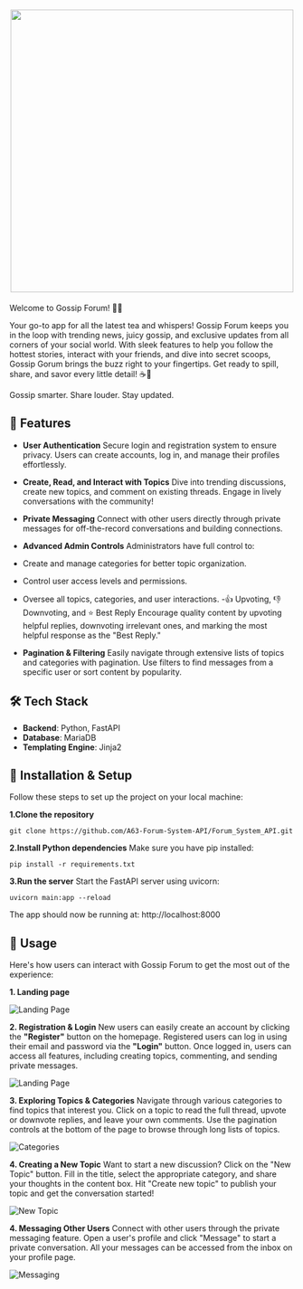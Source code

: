 <h1 align="center"><img src="https://imgur.com/W7RlXaQ.png" width="500"></h1>


Welcome to Gossip Forum! 💌✨

Your go-to app for all the latest tea and whispers! Gossip Forum keeps you in the loop with trending news, juicy gossip, and exclusive updates from all corners of your social world. With sleek features to help you follow the hottest stories, interact with your friends, and dive into secret scoops, Gossip Gorum brings the buzz right to your fingertips. Get ready to spill, share, and savor every little detail! ☕️🌸

Gossip smarter. Share louder. Stay updated.

## 🌟 Features

- **User Authentication**
Secure login and registration system to ensure privacy. Users can create accounts, log in, and manage their profiles effortlessly.

- **Create, Read, and Interact with Topics**
Dive into trending discussions, create new topics, and comment on existing threads. Engage in lively conversations with the community!

- **Private Messaging**
Connect with other users directly through private messages for off-the-record conversations and building connections.

- **Advanced Admin Controls**
Administrators have full control to:

- Create and manage categories for better topic organization.
- Control user access levels and permissions.
- Oversee all topics, categories, and user interactions.
-👍 Upvoting, 👎 Downvoting, and ⭐ Best Reply
Encourage quality content by upvoting helpful replies, downvoting irrelevant ones, and marking the most helpful response as the "Best Reply."

- **Pagination & Filtering**
Easily navigate through extensive lists of topics and categories with pagination. Use filters to find messages from a specific user or sort content by popularity.


## 🛠️ Tech Stack

- **Backend**: Python, FastAPI
- **Database**: MariaDB
- **Templating Engine**: Jinja2

## 🚀 Installation & Setup
Follow these steps to set up the project on your local machine:

**1.Clone the repository**

    git clone https://github.com/A63-Forum-System-API/Forum_System_API.git

**2.Install Python dependencies**
Make sure you have pip installed:
    
    pip install -r requirements.txt

**3.Run the server**
Start the FastAPI server using uvicorn:
    
    uvicorn main:app --reload

The app should now be running at:
http://localhost:8000

## 🚀 Usage
Here's how users can interact with Gossip Forum to get the most out of the experience:

**1. Landing page**

![Landing Page](https://imgur.com/xH9Zjwh.png)

**2. Registration & Login**
New users can easily create an account by clicking the **"Register"** button on the homepage.
Registered users can log in using their email and password via the **"Login"** button.
Once logged in, users can access all features, including creating topics, commenting, and sending private messages.

![Landing Page](https://imgur.com/OKGWnwD.png)

**3. Exploring Topics & Categories**
Navigate through various categories to find topics that interest you.
Click on a topic to read the full thread, upvote or downvote replies, and leave your own comments.
Use the pagination controls at the bottom of the page to browse through long lists of topics.

![Categories](https://imgur.com/R3lG932.png)

**4. Creating a New Topic**
Want to start a new discussion? Click on the "New Topic" button.
Fill in the title, select the appropriate category, and share your thoughts in the content box.
Hit "Create new topic" to publish your topic and get the conversation started!

![New Topic](https://imgur.com/lIEkMFv.png)

**4. Messaging Other Users**
Connect with other users through the private messaging feature.
Open a user's profile and click "Message" to start a private conversation.
All your messages can be accessed from the inbox on your profile page.

![Messaging](https://imgur.com/iDwrmK2.png)
